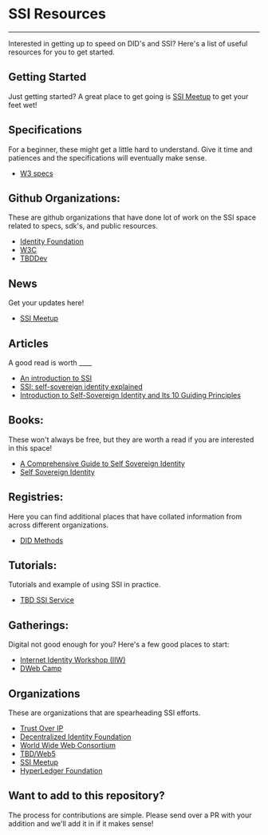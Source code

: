 # SSI Resources
---------------------------

Interested in getting up to speed on DID's and SSI? Here's a list of useful
resources for you to get started.

## Getting Started
Just getting started? A great place to get going is [SSI
Meetup](https://ssimeetup.org/) to get your feet wet!

## Specifications

For a beginner, these might get a little hard to understand. Give it time and
patiences and the specifications will eventually make sense.

* [W3 specs](https://www.w3.org/TR/did-core/)

## Github Organizations:

These are github organizations that have done lot of work on the SSI space
related to specs, sdk's, and public resources.

* [Identity Foundation](https://github.com/decentralized-identity)
* [W3C](https://github.com/w3c)
* [TBDDev](https://github.com/TBD54566975)

## News

Get your updates here!

* [SSI Meetup](https://ssimeetup.org/) 

## Articles

A good read is worth ____

* [An introduction to SSI](https://ssi-ambassador.medium.com/an-introduction-to-self-sovereign-identity-ssi-916eb42f0490)
* [SSI: self-sovereign identity explained](https://medium.com/geekculture/ssi-self-sovereign-identity-explained-b7d8cb9ae9c0)
* [Introduction to Self-Sovereign Identity and Its 10 Guiding Principles](https://medium.com/metadium/introduction-to-self-sovereign-identity-and-its-10-guiding-principles-97c1ba603872)

## Books:

These won't always be free, but they are worth a read if you are interested in
this space!

* [A Comprehensive Guide to Self Sovereign Identity](https://www.amazon.in/Comprehensive-Guide-Self-Sovereign-Identity-ebook/dp/B07Q3TXLDP)
* [Self Sovereign Identity](https://www.manning.com/books/self-sovereign-identity)

## Registries: 

Here you can find additional places that have collated information from across
different organizations. 

* [DID Methods](https://www.w3.org/TR/did-spec-registries/#did-methods)

## Tutorials:

Tutorials and example of using SSI in practice.

* [TBD SSI Service](https://frankhinek.com/getting-started-with-tbds-ssi-service/)

## Gatherings:
Digital not good enough for you? Here's a few good places to start:

- [ Internet Identity Workshop (IIW)](https://internetidentityworkshop.com/)
- [ DWeb Camp ](https://dwebcamp.org/)

## Organizations

These are organizations that are spearheading SSI efforts.

* [Trust Over IP](https://trustoverip.org/)
* [Decentralized Identity Foundation](https://identity.foundation/)
* [World Wide Web Consortium](https://www.w3.org/)
* [TBD/Web5](https://developer.tbd.website/)
* [SSI Meetup](https://ssimeetup.org/)
* [HyperLedger Foundation](https://www.hyperledger.org/)


## Want to add to this repository?

The process for contributions are simple. Please send over a PR with your
addition and we'll add it in if it makes sense!
